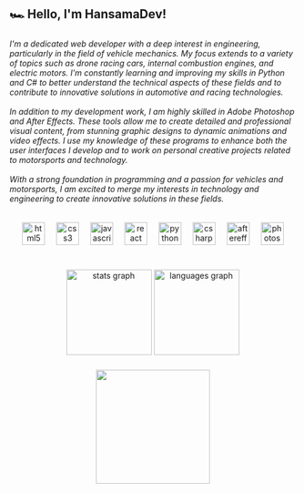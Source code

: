 <h2 align="left">🏎️ Hello, I'm HansamaDev!</h2>

###

<h6 align="left">I'm a dedicated web developer with a deep interest in engineering, particularly in the field of vehicle mechanics. My focus extends to a variety of topics such as drone racing cars, internal combustion engines, and electric motors. I’m constantly learning and improving my skills in Python and C# to better understand the technical aspects of these fields and to contribute to innovative solutions in automotive and racing technologies.<br><br>In addition to my development work, I am highly skilled in Adobe Photoshop and After Effects. These tools allow me to create detailed and professional visual content, from stunning graphic designs to dynamic animations and video effects. I use my knowledge of these programs to enhance both the user interfaces I develop and to work on personal creative projects related to motorsports and technology.<br><br>With a strong foundation in programming and a passion for vehicles and motorsports, I am excited to merge my interests in technology and engineering to create innovative solutions in these fields.</h6>

###

<div align="center">
  <img src="https://cdn.jsdelivr.net/gh/devicons/devicon/icons/html5/html5-original.svg" height="40" alt="html5 logo"  />
  <img width="12" />
  <img src="https://cdn.jsdelivr.net/gh/devicons/devicon/icons/css3/css3-original.svg" height="40" alt="css3 logo"  />
  <img width="12" />
  <img src="https://cdn.jsdelivr.net/gh/devicons/devicon/icons/javascript/javascript-original.svg" height="40" alt="javascript logo"  />
  <img width="12" />
  <img src="https://cdn.jsdelivr.net/gh/devicons/devicon/icons/react/react-original.svg" height="40" alt="react logo"  />
  <img width="12" />
  <img src="https://cdn.jsdelivr.net/gh/devicons/devicon/icons/python/python-original.svg" height="40" alt="python logo"  />
  <img width="12" />
  <img src="https://cdn.jsdelivr.net/gh/devicons/devicon/icons/csharp/csharp-original.svg" height="40" alt="csharp logo"  />
  <img width="12" />
  <img src="https://cdn.jsdelivr.net/gh/devicons/devicon/icons/aftereffects/aftereffects-original.svg" height="40" alt="aftereffects logo"  />
  <img width="12" />
  <img src="https://cdn.jsdelivr.net/gh/devicons/devicon/icons/photoshop/photoshop-plain.svg" height="40" alt="photoshop logo"  />
</div>

###

<br clear="both">

<div align="center">
  <img src="https://github-readme-stats.vercel.app/api?username=hansamadev&hide_title=false&hide_rank=false&show_icons=true&include_all_commits=true&count_private=true&disable_animations=false&theme=nightowl&locale=en&hide_border=false&order=1" height="150" alt="stats graph"  />
  <img src="https://github-readme-stats.vercel.app/api/top-langs?username=hansamadev&locale=en&hide_title=false&layout=compact&card_width=320&langs_count=5&theme=nightowl&hide_border=false&order=2" height="150" alt="languages graph"  />
</div>

###

<div align="center">
  <img height="200" src="https://media.giphy.com/media/tJY68TKk9Y7qC1px08/giphy.gif?cid=790b7611hby9qe3yd4f5cu3h5s5h42ks15imfgqi6i7pgsvp&ep=v1_gifs_search&rid=giphy.gif&ct=g"  />
</div>

###
